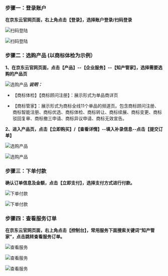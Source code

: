 ### 步骤一：登录账户
**在京东云官网页面，右上角点击【登录】，选择账户登录/扫码登录**

![扫码登陆](https://static-ftcms.jd.com/p/files/6364e0889eabc0def83aa33c.png)

![扫码登陆](https://static-ftcms.jd.com/p/files/6364e08d20ee4c675e53d834.png)


### 步骤二：选购产品 (以商标体检为示例）

**1、在京东云官网页面，点击【产品】--【企业服务】--【知产管家】，选择需要选购的产品页**

![选购产品](https://static-ftcms.jd.com/p/files/6364e10d9eabc0def83aa33e.png)
***说明：***

- 【商标体检】【商标顾问注册】：展示形式为单品商详页

- 【商标管家】：展示形式为商标全线11个单品的频道页。包含商标顾问注册、商标智能注册、商标优选、商标体检、商标转让、商标续展、商标变更、商标驳回复审、商标撤三申请、商标异议申请、商标无效宣告。

**2、进入产品页，点击【立即购买】/【查看详情】--填入补录信息--点击【提交订单】**

![选购产品](https://static-ftcms.jd.com/p/files/6364e1b320ee4c675e53d835.png)

![选购产品](https://static-ftcms.jd.com/p/files/6364e20520ee4c675e53d836.png)


### 步骤三：下单付款

**确认订单信息及金额，点击【立即支付】，选择支付方式进行付款。**

![下单付款](https://static-ftcms.jd.com/p/files/6364e2db9eabc0def83aa33f.png)

![下单付款](https://static-ftcms.jd.com/p/files/6364e2ed20ee4c675e53d837.png)


### 步骤四：查看服务订单

**在京东云官网页面，右上角点击【控制台】，常用服务下面搜索关键词“知产管家”，点击跳转查看服务订单。**

![查看服务](https://static-ftcms.jd.com/p/files/6364e4419eabc0def83aa340.png)

![查看服务](https://static-ftcms.jd.com/p/files/6364e4439eabc0def83aa341.png)

![查看服务](https://static-ftcms.jd.com/p/files/6364e44520ee4c675e53d838.png)
